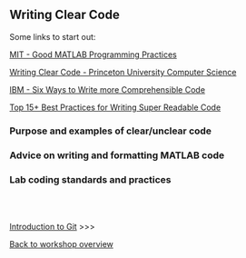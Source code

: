 ## Writing Clear Code ##

Some links to start out:

[MIT - Good MATLAB Programming Practices](http://www.mit.edu/~pwb/cssm/GMPP.pdf)

[Writing Clear Code - Princeton University Computer Science](http://introcs.cs.princeton.edu/java/11style/)

[IBM - Six Ways to Write more Comprehensible Code](https://www.ibm.com/developerworks/library/l-clear-code/)

[Top 15+ Best Practices for Writing Super Readable Code](https://code.tutsplus.com/tutorials/top-15-best-practices-for-writing-super-readable-code--net-8118)

### Purpose and examples of clear/unclear code ###


### Advice on writing and formatting MATLAB code ###


### Lab coding standards and practices ###






<br/><br/>

[Introduction to Git](https://github.com/Decision-Neuroscience-Lab/coding-workshop-material/blob/master/Introduction-to-Git.md) >>>

[Back to workshop overview](https://github.com/Decision-Neuroscience-Lab/coding-workshop-material/blob/master/Coding%20Workshop%20DNLab.md)
